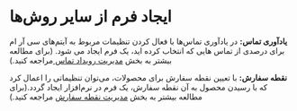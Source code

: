 # ایجاد فرم از سایر روش‌ها

**یادآوری تماس:** در یادآوری تماس‌ها با فعال کردن تنظیمات مربوط به آیتم‌های سی آر ام برای درصدی از تماس هایی که انتخاب کرده اید، یک فرم ایجاد می شود. (برای مطالعه بیشتر به بخش [مدیریت رویداد تماس ](https://github.com/1stco/PayamGostarDocs/blob/master/help%202.5.4/Basic-Information/Telephone-systems/Call-reminder-settings/Add-contact-event/Add-contact-event.md)مراجعه کنید.)

**نقطه سفارش:**  با تعیین نقطه سفارش برای محصولات، می‌توان تنظیماتی را اعمال کرد که با رسیدن محصول به آن نقطه سفارش، یک فرم در نرم‌افزار ایجاد گردد.(برای مطالعه بیشتر به بخش [مدیریت نقطه سفارش](https://github.com/1stco/PayamGostarDocs/blob/master/help%202.5.4/Settings/sefaresh/sefaresh.md) مراجعه کنید.)